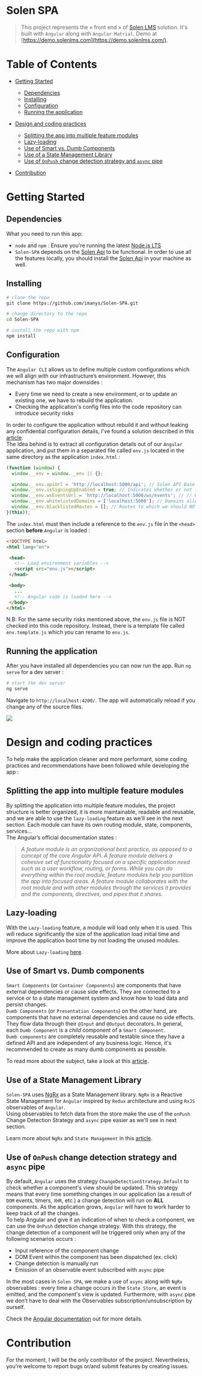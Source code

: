 # Solen SPA

> This project represents the « front end » of [Solen LMS](https://github.solenlms.com) solution. 
It's built with `Angular` along with `Angular Matrial`. Demo at [https://demo.solenlms.com](https://demo.solenlms.com/).
 

# Table of Contents
* [Getting Started](#getting-started)
    * [Dependencies](#dependencies)
    * [Installing](#installing)
    * [Configuration](#configuration)
    * [Running the application](#running-the-application) 
* [Design and coding practices](#Design-and-coding-practices)
     * [Splitting the app into multiple feature modules](#splitting-the-app-into-multiple-feature-modules)
     * [Lazy-loading](#lazy-loading)
     * [Use of Smart vs. Dumb Components](#use-of-smart-vs-dumb-components)
     * [Use of a State Management Library](#use-of-a-state-management-library)
     * [Use of `OnPush` change detection strategy and `async` pipe](#use-of-onpush-change-detection-strategy-and-async-pipe)

* [Contribution](#contribution)

# Getting Started
## Dependencies
What you need to run this app:
* `node` and `npm` : Ensure you're running the latest [Node.js LTS](https://nodejs.org/en)
* `Solen-SPA` depends on the [Solen Api](https://github.com/imanys/Solen.Api) to be functional. In order to use all the features locally, you should install 
the [Solen Api](https://github.com/imanys/Solen.Api) in your machine as well.

## Installing
```bash
# clone the repo
git clone https://github.com/imanys/Solen-SPA.git

# change directory to the repo
cd Solen-SPA

# install the repo with npm
npm install
```
## Configuration
The `Angular CLI` allows us to define multiple custom configurations which we will align with our infrastructure’s environment. However, this mechanism has two major downsides : 
 * Every time we need to create a new environment, or to update an existing one, we have to rebuild the application.
 * Checking the application's config files into the code repository can introduce security risks

In order to configure the application without rebuild it and without leaking any confidential configuration details, I've found a solution described in this [article](https://www.jvandemo.com/how-to-use-environment-variables-to-configure-your-angular-application-without-a-rebuild). \
The idea behind is to extract all configuration details out of our `Angular` application, and put them in a separated file called `env.js` located in the same directory as the application `index.html` :
```javascript
(function (window) {
  window.__env = window.__env || {};

  window.__env.apiUrl = 'http://localhost:5000/api'; // Solen API Base URL
  window.__env.isSigningUpEnabled = true; // Indicates whether or not the Sign up button should be displayed
  window.__env.wsEventsUrl = 'http://localhost:5000/ws/events'; // // Web Socket Server URL (SignalR)
  window.__env.whitelistedDomains = ['localhost:5000']; // Domains allowed to receive the JWT Token
  window.__env.blacklistedRoutes = []; // Routes to which we should NOT send the JWT token
}(this));
```

The `index.html` must then include a reference to the `env.js` file in the `<head>` section **before** `Angular` is loaded :
 ```html
<!DOCTYPE html>
<html lang="en">

  <head>
    <!-- Load environment variables -->
    <script src="env.js"></script>
  </head>

  <body>
    ...
    <!-- Angular code is loaded here -->
  </body>  
</html>  
```
N.B: For the same security risks mentioned above, the `env.js` file is NOT checked into this code repository. 
Instead, there is a template file called `env.template.js` which you can rename to `env.js`.
 
## Running the application
After you have installed all dependencies you can now run the app. Run `ng serve` for a dev server :
```bash
# start the dev server
ng serve
```
Navigate to `http://localhost:4200/`. The app will automatically reload if you change any of the source files.

![](https://user-images.githubusercontent.com/52765247/91655405-96996380-eab0-11ea-8d4d-c90683056c18.png)

# Design and coding practices
To help make the application cleaner and more performant, some coding practices and recommendations have been followed while developing the app :
 
## Splitting the app into multiple feature modules
By splitting the application into multiple feature modules, the project structure is better organized, it is more maintainable, readable and reusable,
and we are able to use the `lazy-loading` feature as we'll see in the next section. 
Each module can have its own routing module, state, components, services... \
The Angular’s official documentation states :
> *A feature module is an organizational best practice, as opposed to a concept of the core Angular API. 
> A feature module delivers a cohesive set of functionality focused on a specific application need such as a user workflow, routing, or forms. 
> While you can do everything within the root module, feature modules help you partition the app into focused areas.
> A feature module collaborates with the root module and with other modules through the services it provides and the components, directives, and pipes that it shares.*

## Lazy-loading
With the `Lazy-loading` feature, a module will load only when it is used. This will reduce significantly the size of the application 
load initial time and improve the application boot time by not loading the unused modules.

More about `Lazy-loading` [here](https://angular.io/guide/lazy-loading-ngmodules).
## Use of Smart vs. Dumb components
`Smart Components` (or `Container Components`) are components that have external dependencies or cause side effects. They are connected to a service or to a state management system and know
how to load data and persist changes.\
`Dumb Components` (or `Presentation Components`) on the other hand, are components that have no external dependencies and cause no side effects. 
They flow data through their `@Input` and `@Output` decorators. In general, each `Dumb Component` is a *child* component of a `Smart Component`. \
`Dumb components` are completely reusable and testable since they have a defined API and are independent of any business logic.
Hence, it's recommended to create as many dumb components as possible.

To read more about the subject, take a look at this [article](https://blog.angular-university.io/angular-2-smart-components-vs-presentation-components-whats-the-difference-when-to-use-each-and-why).

## Use of a State Management Library
`Solen-SPA` uses [NgRx](https://ngrx.io) as a State Management library. `NgRx` is a Reactive State Management for `Angular` inspired by `Redux` architecture
 and using `RxJS` observables of `Angular`.\
Using observables to fetch data from the store make the use of the `onPush` Change Detection Strategy and  `async` pipe easier as we'll see in next section.

Learn more about `NgRx` and `State Management` in this [article](https://levelup.gitconnected.com/angular-ngrx-a-clean-and-clear-introduction-4ed61c89c1fc).  

## Use of `OnPush` change detection strategy and `async` pipe
By default,  `Angular` uses the strategy `ChangeDetectionStrategy.Default` to check whether a component's view should be updated. This strategy means that every time something changes in our 
application (as a result of `DOM` events, timers, `XHR`, etc.) a change detection will run on **ALL** components.
As the application grows, `Angular` will have to work harder to keep track of all the changes. \
To help Angular and give it an indication of when to check a component, we can use the `OnPush` detection change strategy. 
With this strategy, the change detection of a component will be triggered only when any of the following scenarios occurs :
  * Input reference of the component change
  * DOM Event within the component has been dispatched (ex. click)
  * Change detection is manually run
  * Emission of an observable event subscribed with `async` pipe
     
In the most cases in `Solen SPA`, we make a use of `async` along with `NgRx` observables : every time a change occurs in the `State Store`, an event is emitted, and the component's view is updated. 
Furthermore, with `async` pipe we don’t have to deal with the Observables subscription/unsubscription by ourself. 

Check the [Angular documentation](https://angular.io/api/core/ChangeDetectionStrategy) out for more details.

# Contribution
For the moment, I will be the only contributor of the project. Nevertheless, you're welcome to report bugs or/and submit features by creating issues.  
